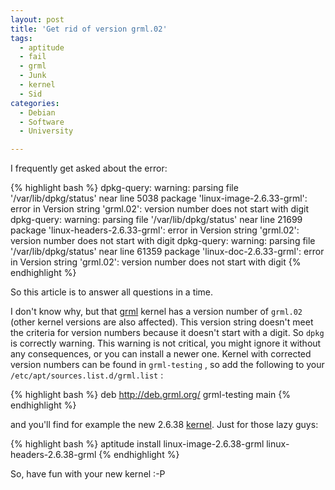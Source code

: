 ```yaml
---
layout: post
title: 'Get rid of version grml.02'
tags:
  - aptitude
  - fail
  - grml
  - Junk
  - kernel
  - Sid
categories:
  - Debian
  - Software
  - University

---
```


I frequently get asked about the error:



{% highlight bash %}
dpkg-query: warning: parsing file '/var/lib/dpkg/status' near line 5038 package 'linux-image-2.6.33-grml':
 error in Version string 'grml.02': version number does not start with digit
dpkg-query: warning: parsing file '/var/lib/dpkg/status' near line 21699 package 'linux-headers-2.6.33-grml':
 error in Version string 'grml.02': version number does not start with digit
dpkg-query: warning: parsing file '/var/lib/dpkg/status' near line 61359 package 'linux-doc-2.6.33-grml':
 error in Version string 'grml.02': version number does not start with digit
{% endhighlight %}



So this article is to answer all questions in a time.



I don't know why, but that <a href="http://grml.org/">grml</a> kernel has a version number of  `grml.02`  (other kernel versions are also affected). This version string doesn't meet the criteria for version numbers because it doesn't start with a digit. So  `dpkg`  is correctly warning. This warning is not critical, you might ignore it without any consequences, or you can install a newer one.
Kernel with corrected version numbers can be found in  `grml-testing` , so add the following to your  `/etc/apt/sources.list.d/grml.list` :



{% highlight bash %}
deb     http://deb.grml.org/ grml-testing main
{% endhighlight %}



and you'll find for example the new 2.6.38 <a href="http://www.kernel.org/">kernel</a>. Just for those lazy guys:



{% highlight bash %}
aptitude install linux-image-2.6.38-grml linux-headers-2.6.38-grml
{% endhighlight %}



So, have fun with your new kernel :-P
